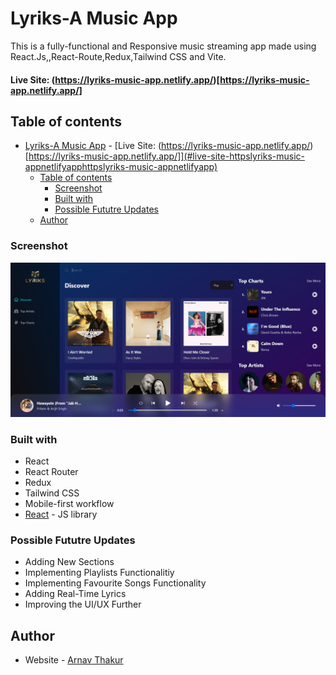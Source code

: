 # Lyriks-A Music App

This is a fully-functional and Responsive music streaming app made using React.Js,,React-Route,Redux,Tailwind CSS and Vite.

#### Live Site: (https://lyriks-music-app.netlify.app/)[https://lyriks-music-app.netlify.app/]

## Table of contents

- [Lyriks-A Music App](#lyriks-a-music-app)
      - [Live Site: (https://lyriks-music-app.netlify.app/)[https://lyriks-music-app.netlify.app/]](#live-site-httpslyriks-music-appnetlifyapphttpslyriks-music-appnetlifyapp)
  - [Table of contents](#table-of-contents)
    - [Screenshot](#screenshot)
    - [Built with](#built-with)
    - [Possible Fututre Updates](#possible-fututre-updates)
  - [Author](#author)

### Screenshot

![](./Lyriks-Music-App.png)

### Built with

- React
- React Router
- Redux
- Tailwind CSS
- Mobile-first workflow
- [React](https://reactjs.org/) - JS library

### Possible Fututre Updates

- Adding New Sections
- Implementing Playlists Functionalitiy
- Implementing Favourite Songs Functionality
- Adding Real-Time Lyrics
- Improving the UI/UX Further

## Author

- Website - [Arnav Thakur](https://github.com/Arnavthakur26)
